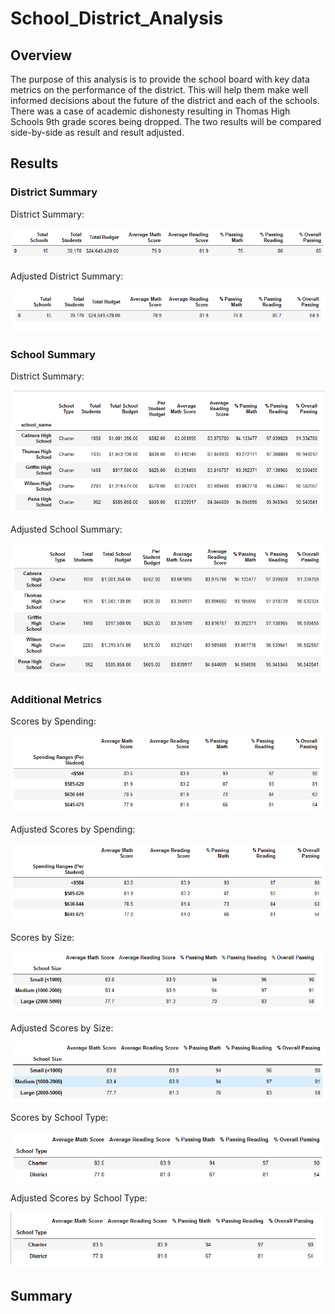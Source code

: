 # School_District_Analysis

## Overview
The purpose of this analysis is to provide the school board with key data metrics on the performance of the district. This will help them make well informed decisions about the future of the district and each of the schools. There was a case of academic dishonesty resulting in Thomas High Schools 9th grade scores being dropped. The two results will be compared side-by-side as result and result adjusted.

## Results
### District Summary
District Summary:

![District Summary](Images/District_Summary.PNG)

Adjusted District Summary:

![Adjusted District Summary](Images/Mod_District_Summary.PNG)

### School Summary
District Summary:

![School Summary](Images/School_Summary_Top5.PNG)

Adjusted School Summary:

![Adjusted School Summary](Images/Mod_School_Summary_Top5.PNG)

### Additional Metrics

Scores by Spending:

![Scores by Spending](Images/Scores_by_Spending.PNG)

Adjusted Scores by Spending:

![Adjusted Scores by Spending](Images/Mod_Scores_by_Spending.PNG)

Scores by Size:

![Scores by Size](Images/Scores_by_Size.PNG)

Adjusted Scores by Size:

![Adjusted Scores by Size](Images/Mod_Scores_by_Size.PNG)

Scores by School Type:

![Scores by Type](Images/Scores_by_Type.PNG)

Adjusted Scores by School Type:

![Adjusted Scores by Type](Images/Mod_Scores_by_Type.PNG)

## Summary

